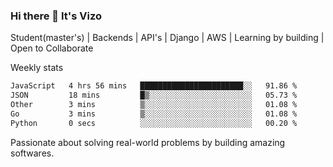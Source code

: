 ### Hi there 👋 It's Vizo

Student(master's) | Backends | API's | Django | AWS |  Learning by building | Open to Collaborate

Weekly stats
<!--START_SECTION:waka-->

```txt
JavaScript   4 hrs 56 mins   ███████████████████████░░   91.86 %
JSON         18 mins         █▒░░░░░░░░░░░░░░░░░░░░░░░   05.73 %
Other        3 mins          ▒░░░░░░░░░░░░░░░░░░░░░░░░   01.08 %
Go           3 mins          ▒░░░░░░░░░░░░░░░░░░░░░░░░   01.08 %
Python       0 secs          ░░░░░░░░░░░░░░░░░░░░░░░░░   00.20 %
```

<!--END_SECTION:waka-->


Passionate about solving real-world problems by building amazing softwares.
